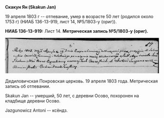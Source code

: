 **Скакун Ян (Skakun Jan)**

19 апреля 1803 г -- отпевание, умер в возрасте 50 лет (родился около
1753 г) (НИАБ 136-13-919, лист 14, №5/1803-у (ориг)).

**НИАБ 136-13-919:** Лист 14. **Метрическая запись №5/1803-у (ориг).**

![](./media/7e6c9fadf06c170da2a333cb8579fcc8b85960ca.png)

Дедиловичская Покровская церковь. 19 апреля 1803 года. Метрическая
запись об отпевании.

Skakun Jan -- умерший, 50 лет, с деревни Осово, похоронен на кладбище
деревни Осово.

Jazgunowicz Antoni -- ксёндз.
